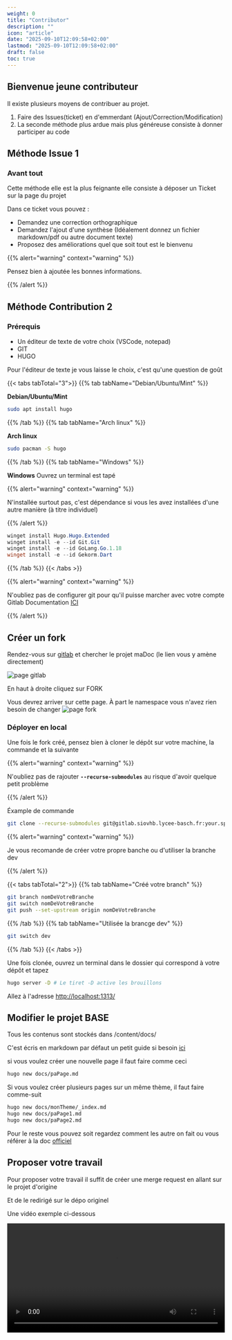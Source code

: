 ```yaml
---
weight: 0
title: "Contributor"
description: ""
icon: "article"
date: "2025-09-10T12:09:58+02:00"
lastmod: "2025-09-10T12:09:58+02:00"
draft: false
toc: true
---
```


## Bienvenue jeune contributeur

Il existe plusieurs moyens de contribuer au projet.

1. Faire des Issues(ticket) en d'emmerdant (Ajout/Correction/Modification)
2. La seconde méthode plus ardue mais plus généreuse consiste à donner participer au code

## Méthode Issue 1

### Avant tout

Cette méthode elle est la plus feignante elle consiste à déposer un Ticket sur la page du projet

Dans ce ticket vous pouvez :
- Demandez une correction orthographique
- Demandez l'ajout d'une synthèse (Idéalement donnez un fichier markdown/pdf ou autre document texte)
- Proposez des améliorations quel que soit tout est le bienvenu

 {{% alert="warning" context="warning" %}}


Pensez bien à ajoutée les bonnes informations.

{{% /alert %}}


## Méthode Contribution 2

### Prérequis

- Un éditeur de texte de votre choix (VSCode, notepad)
- GIT
- HUGO

Pour l'éditeur de texte je vous laisse le choix, c'est qu'une question de goût

{{< tabs tabTotal="3">}}
{{% tab tabName="Debian/Ubuntu/Mint" %}}

**Debian/Ubuntu/Mint**

```sh
sudo apt install hugo
```

{{% /tab %}}
{{% tab tabName="Arch linux" %}}

**Arch linux**

```sh
sudo pacman -S hugo
```

{{% /tab %}}
{{% tab tabName="Windows" %}}

**Windows**
Ouvrez un terminal est tapé

{{% alert="warning" context="warning" %}}

N'installée surtout pas, c'est dépendance si vous les avez installées d'une autre manière (à titre individuel)

{{% /alert %}}

```ps1
winget install Hugo.Hugo.Extended
winget install -e --id Git.Git
winget install -e --id GoLang.Go.1.18
winget install -e --id Gekorm.Dart
```

{{% /tab %}}
{{< /tabs >}}

{{% alert="warning" context="warning" %}}


N'oubliez pas de configurer git pour qu'il puisse marcher avec votre compte Gitlab Documentation [ICI](https://docs.gitlab.com/user/ssh/)

{{% /alert %}}

## Créer un fork

Rendez-vous sur [gitlab](https://gitlab.siovhb.lycee-basch.fr/matheo.travers/madoc) et chercher le projet maDoc (le lien vous y amène directement)

<img src="/contributor/gitlab.png" alt="page gitlab">

En haut à droite cliquez sur FORK

Vous devrez arriver sur cette page.
À part le namespace vous n'avez rien besoin de changer
<img src="/contributor/fork_info.png" alt="page fork">

### Déployer en local

Une fois le fork créé, pensez bien à cloner le dépôt sur votre machine, la commande et la suivante

{{% alert="warning" context="warning" %}}

N'oubliez pas de rajouter **`--recurse-submodules`** au risque d'avoir quelque petit problème

{{% /alert %}}

Éxample de commande
```bash
git clone --recurse-submodules git@gitlab.siovhb.lycee-basch.fr:your.space/fork
```

{{% alert="warning" context="warning" %}}

Je vous recomande de créer votre propre banche ou d'utiliser la branche dev

{{% /alert %}}

{{< tabs tabTotal="2">}}
{{% tab tabName="Créé votre branch" %}}

```sh
git branch nomDeVotreBranche
git switch nomDeVotreBranche
git push --set-upstream origin nomDeVotreBranche 
```

{{% /tab %}}
{{% tab tabName="Utilisée la brancge dev" %}}


```sh
git switch dev
```

{{% /tab %}}
{{< /tabs >}}



Une fois clonée, ouvrez un terminal dans le dossier qui correspond à votre dépôt et tapez

```sh
hugo server -D # Le tiret -D active les brouillons
```
Allez à l'adresse [http://localhost:1313/](http://localhost:1313/)



## Modifier le projet BASE

Tous les contenus sont stockés dans /content/docs/

C'est écris en markdown par défaut un petit guide si besoin [ici](https://www.markdownguide.org/getting-started/)

si vous voulez créer une nouvelle page il faut faire comme ceci

```sh
hugo new docs/paPage.md
```

Si vous voulez créer plusieurs pages sur un même thème, il faut faire comme-suit

```sh
hugo new docs/monTheme/_index.md
hugo new docs/paPage1.md
hugo new docs/paPage2.md
```

Pour le reste vous pouvez soit regardez comment les autre on fait ou vous référer à la doc [officiel](https://lotusdocs.dev/docs/features/syntax-highlighting/)

## Proposer votre travail

Pour proposer votre travail il suffit de créer une merge request en allant sur le projet d'origine

Et de le redirigé sur le dépo originel

Une vidéo exemple ci-dessous

<video controls src="/contributor/merge_request.mp4" title="Title" style="width: 100%"></video>